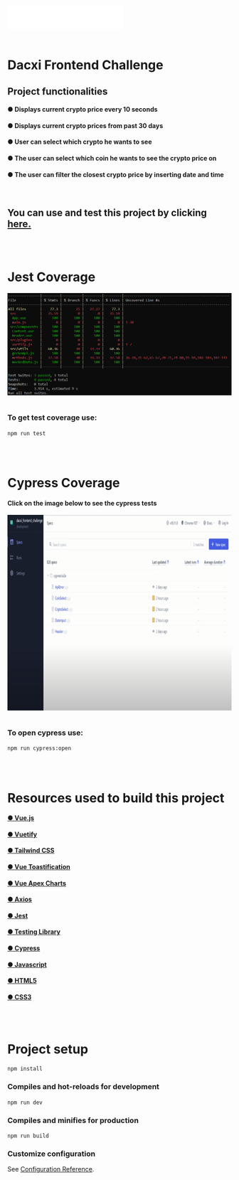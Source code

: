 <img src="./src/assets/dacxi-logo.png" alt="Sublime's custom image" style="margin-bottom: 1.5em"  />

<h1>Dacxi Frontend Challenge</h1>

## Project functionalities

#### ● Displays current crypto price every 10 seconds

#### ● Displays current crypto prices from past 30 days

#### ● User can select which crypto he wants to see

#### ● The user can select which coin he wants to see the crypto price on

#### ● The user can filter the closest crypto price by inserting date and time

<br />

## You can use and test this project by clicking [here.](https://tlucas97.github.io/dacxi_frontend_challenge/)

<br />
<br />

<div style="margin: 1em 0">
    <h1>Jest Coverage</h1>
        <img src="./src/assets/jest-test-coverage.png" alt="Sublime's custom image" style="margin-bottom: 1em"  />

### To get test coverage use:

```
npm run test
```

</div>

<br />
<br />

<div style="margin: 1em 0">
    <h1>Cypress Coverage</h1>

#### Click on the image below to see the cypress tests

<a
href="https://www.youtube.com/watch?v=VGzuZrymQvI"
target="_blank">
<img src="./src/assets/cypress-dacxi-tests.png" alt="Sublime's custom image" style="margin-bottom: 1em; width: 1010px; height: 440px"  />
</a>

### To open cypress use:

```
npm run cypress:open
```

</div>

<br />
<br />

# Resources used to build this project

#### [● Vue.js](https://vuejs.org/)

#### [● Vuetify](https://vuetifyjs.com/)

#### [● Tailwind CSS](https://tailwindcss.com/)

#### [● Vue Toastification](https://github.com/Maronato/vue-toastification)

#### [● Vue Apex Charts](https://apexcharts.com/docs/vue-charts/)

#### [● Axios](https://axios-http.com/ptbr/docs/intro)

#### [● Jest](https://jestjs.io/pt-BR/)

#### [● Testing Library](https://github.com/testing-library/vue-testing-library)

#### [● Cypress](https://www.cypress.io/)

#### [● Javascript](https://developer.mozilla.org/pt-BR/docs/Web/JavaScript/)

#### [● HTML5](https://developer.mozilla.org/pt-BR/docs/Web/HTML)

#### [● CSS3](https://developer.mozilla.org/pt-BR/docs/Web/CSS/)

<br />
<br />

# Project setup

```
npm install
```

### Compiles and hot-reloads for development

```
npm run dev
```

### Compiles and minifies for production

```
npm run build
```

### Customize configuration

See [Configuration Reference](https://cli.vuejs.org/config/).
